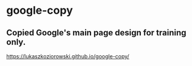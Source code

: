 # google-copy
## Copied Google's main page design for training only.
https://lukaszkoziorowski.github.io/google-copy/
